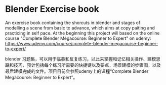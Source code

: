 # Blender Exercise book
An exercise book containing the shorcuts in blender and stages of modelling a scene from basic to advance, which aims at copy paiting and practicing in self pace. At the beginning this project will based on the online course "Complete Blender Megacourse: Beginner to Expert" on udemy:
https://www.udemy.com/course/complete-blender-megacourse-beginner-to-expert/

blender 习题集，可以用于临摹和反复练习，以此来掌握和记忆相关操作、建模思路和技巧，预计包括每个练习所需要的快捷键以及要点，场景建模的步骤图，以及最后建模完成的文件。项目目前会参照udemy上的课程“Complete Blender Megacourse: Beginner to Expert”。
